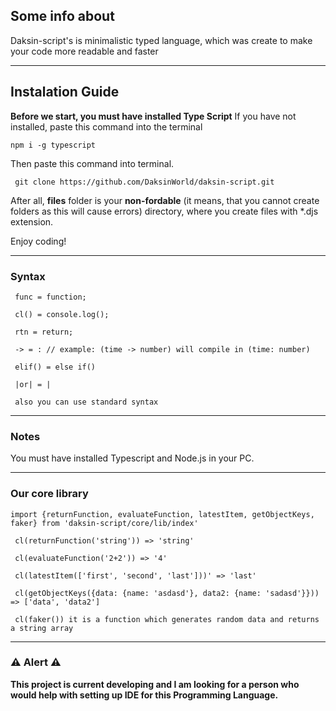 ## Some info about

Daksin-script's is minimalistic typed language, which was create to make your code more readable and faster

---
## Instalation Guide

**Before we start, you must have installed Type Script**
If you have not installed, paste this command into the terminal

`
npm i -g typescript
`

Then paste this command into terminal.

`
git clone https://github.com/DaksinWorld/daksin-script.git`

After all, **files** folder is your 
**non-fordable** (it means, that you cannot create folders as this will cause errors)
directory, where you create files with *.djs extension.

Enjoy coding!

---

### Syntax
`
func = function;`

`
cl() = console.log();`

`
rtn = return;`

`
-> = : // example: (time -> number) will compile in (time: number)`

`
elif() = else if()`

`
|or| = |`

`
also you can use standard syntax`

---

### Notes

You must have installed Typescript and Node.js in your PC.

---

### Our core library

`
import {returnFunction, evaluateFunction, latestItem, getObjectKeys, faker} from 'daksin-script/core/lib/index'
`

`
cl(returnFunction('string')) => 'string'`

`
cl(evaluateFunction('2+2')) => '4'`

`
cl(latestItem(['first', 'second', 'last']))' => 'last'`

`
cl(getObjectKeys({data: {name: 'asdasd'}, data2: {name: 'sadasd'}})) => ['data', 'data2']`

`
cl(faker()) it is a function which generates random data and returns a string array`

---
### ⚠️   Alert ⚠️

**This project is current developing and I am looking for a person who would help with setting up IDE for this Programming Language.**


